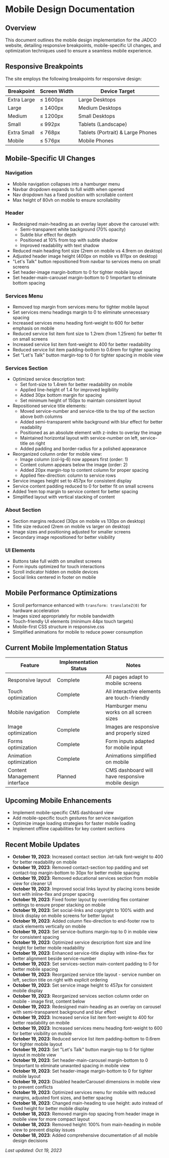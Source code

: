 # Mobile Design Documentation

## Overview
This document outlines the mobile design implementation for the JADCO website, detailing responsive breakpoints, mobile-specific UI changes, and optimization techniques used to ensure a seamless mobile experience.

## Responsive Breakpoints

The site employs the following breakpoints for responsive design:

| Breakpoint | Screen Width | Device Target |
|------------|--------------|---------------|
| Extra Large | ≤ 1600px | Large Desktops |
| Large | ≤ 1400px | Medium Desktops |
| Medium | ≤ 1200px | Small Desktops |
| Small | ≤ 992px | Tablets (Landscape) |
| Extra Small | ≤ 768px | Tablets (Portrait) & Large Phones |
| Mobile | ≤ 576px | Mobile Phones |

## Mobile-Specific UI Changes

### Navigation
- Mobile navigation collapses into a hamburger menu
- Navbar dropdown expands to full width when opened
- Nav dropdown has a fixed position with scrollable content
- Max height of 80vh on mobile to ensure scrollability

### Header
- Redesigned main-heading as an overlay layer above the carousel with:
  - Semi-transparent white background (70% opacity)
  - Subtle blur effect for depth
  - Positioned at 10% from top with subtle shadow
  - Improved readability with text shadow
- Reduced main heading font size (2rem on mobile vs 4.9rem on desktop)
- Adjusted header image height (400px on mobile vs 811px on desktop)
- "Let's Talk" button repositioned from navbar to services menu on small screens
- Set header-image margin-bottom to 0 for tighter mobile layout
- Set header-main-carousel margin-bottom to 0 !important to eliminate bottom spacing

### Services Menu
- Removed top margin from services menu for tighter mobile layout
- Set services menu headings margin to 0 to eliminate unnecessary spacing
- Increased services menu heading font-weight to 600 for better emphasis on mobile
- Reduced service list item font size to 1.2rem (from 1.25rem) for better fit on small screens
- Increased service list item font-weight to 400 for better readability
- Reduced service list item padding-bottom to 0.6rem for tighter spacing
- Set "Let's Talk" button margin-top to 0 for tighter spacing in mobile view

### Services Section
- Optimized service description text:
  - Set font-size to 1.4rem for better readability on mobile
  - Applied line-height of 1.4 for improved legibility
  - Added 30px bottom margin for spacing
  - Set minimum height of 150px to maintain consistent layout
- Repositioned service title elements:
  - Moved service-number and service-title to the top of the section above both columns
  - Added semi-transparent white background with blur effect for better readability
  - Positioned as an absolute element with z-index to overlay the image
  - Maintained horizontal layout with service-number on left, service-title on right
  - Added padding and border-radius for a polished appearance
- Reorganized column order for mobile view:
  - Image column (col-lg-6) now appears first (order: 1)
  - Content column appears below the image (order: 2)
  - Added 20px margin-top to content column for proper spacing
  - Applied flex-direction: column to service rows
- Service images height set to 457px for consistent display
- Service content padding reduced to 0 for better fit on small screens
- Added 1rem top margin to service content for better spacing
- Simplified layout with vertical stacking of content

### About Section
- Section margins reduced (30px on mobile vs 130px on desktop)
- Title size reduced (2rem on mobile vs larger on desktop)
- Image sizes and positioning adjusted for smaller screens
- Secondary image repositioned for better visibility

### UI Elements
- Buttons take full width on smallest screens
- Form inputs optimized for touch interactions
- Scroll indicator hidden on mobile devices
- Social links centered in footer on mobile

## Mobile Performance Optimizations

- Scroll performance enhanced with `transform: translateZ(0)` for hardware acceleration
- Images sized appropriately for mobile bandwidth
- Touch-friendly UI elements (minimum 44px touch targets)
- Mobile-first CSS structure in responsive.css
- Simplified animations for mobile to reduce power consumption

## Current Mobile Implementation Status

| Feature | Implementation Status | Notes |
|---------|----------------------|-------|
| Responsive layout | Complete | All pages adapt to mobile screens |
| Touch optimization | Complete | All interactive elements are touch-friendly |
| Mobile navigation | Complete | Hamburger menu works on all screen sizes |
| Image optimization | Complete | Images are responsive and properly sized |
| Forms optimization | Complete | Form inputs adapted for mobile input |
| Animation optimization | Complete | Animations simplified on mobile |
| Content Management interface | Planned | CMS dashboard will have responsive mobile design |

## Upcoming Mobile Enhancements

- Implement mobile-specific CMS dashboard view
- Add mobile-specific touch gestures for service navigation
- Optimize image loading strategies for faster mobile loading
- Implement offline capabilities for key content sections

## Recent Mobile Updates

- **October 19, 2023**: Increased contact section .let-talk font-weight to 400 for better readability on mobile
- **October 19, 2023**: Removed contact-section top padding and set contact-top margin-bottom to 30px for better mobile spacing
- **October 19, 2023**: Removed educational services section from mobile view for cleaner UI
- **October 19, 2023**: Improved social links layout by placing icons beside text with inline-flex and proper spacing
- **October 19, 2023**: Fixed footer layout by overriding flex container settings to ensure proper stacking on mobile
- **October 19, 2023**: Set social-links and copyright to 100% width and block display on mobile screens for better layout
- **October 19, 2023**: Added column flex-direction to end-footer row to stack elements vertically on mobile
- **October 19, 2023**: Set service-buttons margin-top to 0 in mobile view for consistent spacing
- **October 19, 2023**: Optimized service description font size and line height for better mobile readability
- **October 19, 2023**: Enhanced service-title display with inline-flex for better alignment beside service-number
- **October 19, 2023**: Set services-section main-content padding to 0 for better mobile spacing
- **October 19, 2023**: Reorganized service title layout - service number on left, section title on right with explicit ordering
- **October 19, 2023**: Set service image height to 457px for consistent mobile display
- **October 19, 2023**: Reorganized services section column order on mobile - image first, content below
- **October 19, 2023**: Redesigned main-heading as an overlay on carousel with semi-transparent background and blur effect
- **October 19, 2023**: Increased service list item font-weight to 400 for better readability on mobile
- **October 19, 2023**: Increased services menu heading font-weight to 600 for better visibility on mobile
- **October 19, 2023**: Reduced service list item padding-bottom to 0.6rem for tighter mobile layout
- **October 19, 2023**: Set "Let's Talk" button margin-top to 0 for tighter layout in mobile view
- **October 19, 2023**: Set header-main-carousel margin-bottom to 0 !important to eliminate unwanted spacing in mobile view
- **October 19, 2023**: Set header-image margin-bottom to 0 for tighter mobile layout
- **October 19, 2023**: Disabled headerCarousel dimensions in mobile view to prevent conflicts
- **October 19, 2023**: Optimized services menu for mobile with reduced margins, adjusted font sizes, and better spacing
- **October 18, 2023**: Changed main-heading to use height: auto instead of fixed height for better mobile display
- **October 18, 2023**: Removed margin-top spacing from header image in mobile view for more compact layout
- **October 18, 2023**: Removed height: 100% from main-heading in mobile view to prevent display issues
- **October 18, 2023**: Added comprehensive documentation of all mobile design decisions

*Last updated: Oct 19, 2023* 